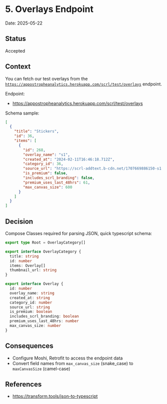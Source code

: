 # 5. Overlays Endpoint

Date: 2025-05-22

## Status

Accepted

## Context

You can fetch our test overlays from the [`https://appostropheanalytics.herokuapp.com/scrl/test/overlays`](https://appostropheanalytics.herokuapp.com/scrl/test/overlays) endpoint.

Endpoint:
- https://appostropheanalytics.herokuapp.com/scrl/test/overlays

Schema sample:

```json
[
  {
    "title": "Stickers",
    "id": 36,
    "items": [
      {
        "id": 268,
        "overlay_name": "s1",
        "created_at": "2024-02-11T16:46:18.712Z",
        "category_id": 36,
        "source_url": "https://scrl-addtext.b-cdn.net/1707669886150-s1.png",
        "is_premium": false,
        "includes_scrl_branding": false,
        "premium_uses_last_48hrs": 61,
        "max_canvas_size": 600
      }
    ]
  }
]
```

## Decision

Compose Classes required for parsing JSON, quick typescript schema:

```typescript
export type Root = OverlayCategory[]

export interface OverlayCategory {
  title: string
  id: number
  items: Overlay[]
  thumbnail_url: string
}

export interface Overlay {
  id: number
  overlay_name: string
  created_at: string
  category_id: number
  source_url: string
  is_premium: boolean
  includes_scrl_branding: boolean
  premium_uses_last_48hrs: number
  max_canvas_size: number
}
```

## Consequences

- Configure Moshi, Retrofit to access the endpoint data
- Convert field names from `max_canvas_size` (snake_case) to `maxCanvasSize` (camel-case)

## References

- https://transform.tools/json-to-typescript